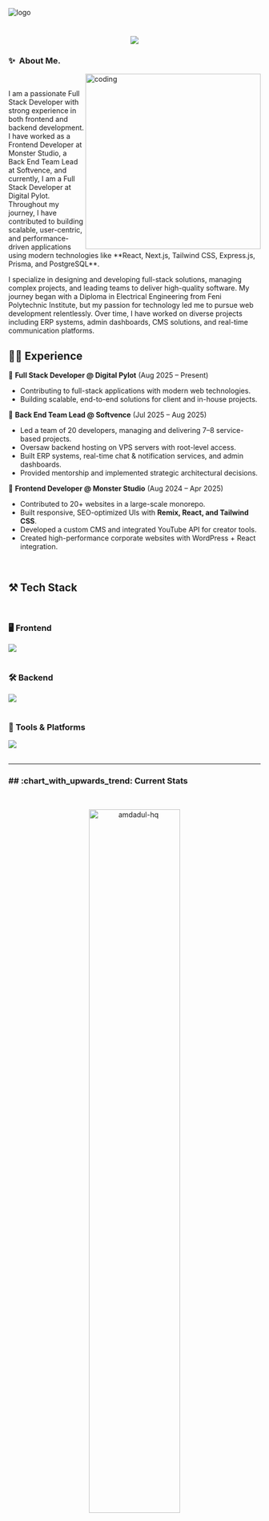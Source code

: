 ![logo](https://github.com/Amdadul-HQ/Amdadul-HQ/blob/main/2.png)

<h1 align="center">
    <img src="https://readme-typing-svg.herokuapp.com/?font=Righteous&size=35&center=true&vCenter=true&width=500&height=70&duration=4000&lines=Hi+There!+👋;+I'm+Amdadul+Haque!;" />
</h1>

### ✨&nbsp; About Me.
<img align="right" alt="coding" width="350" hight="500" src="https://imarticus.org/blog/wp-content/uploads/2021/12/djbwgfw.gif">
<br/>
<p align="left">I am a passionate Full Stack Developer with strong experience in both frontend and backend development. I have worked as a Frontend Developer at Monster Studio, a Back End Team Lead at Softvence, and currently, I am a Full Stack Developer at Digital Pylot. Throughout my journey, I have contributed to building scalable, user-centric, and performance-driven applications using modern technologies like **React, Next.js, Tailwind CSS, Express.js, Prisma, and PostgreSQL**.</p>

<p align="left">I specialize in designing and developing full-stack solutions, managing complex projects, and leading teams to deliver high-quality software. My journey began with a Diploma in Electrical Engineering from Feni Polytechnic Institute, but my passion for technology led me to pursue web development relentlessly. Over time, I have worked on diverse projects including ERP systems, admin dashboards, CMS solutions, and real-time communication platforms.</p>

<h2 align="left">🧑‍💻 Experience </h2> 

💼 **Full Stack Developer @ Digital Pylot** (Aug 2025 – Present)  
- Contributing to full-stack applications with modern web technologies.  
- Building scalable, end-to-end solutions for client and in-house projects.  

💼 **Back End Team Lead @ Softvence** (Jul 2025 – Aug 2025)  
- Led a team of 20 developers, managing and delivering 7–8 service-based projects.  
- Oversaw backend hosting on VPS servers with root-level access.  
- Built ERP systems, real-time chat & notification services, and admin dashboards.  
- Provided mentorship and implemented strategic architectural decisions.  

💼 **Frontend Developer @ Monster Studio** (Aug 2024 – Apr 2025)  
- Contributed to 20+ websites in a large-scale monorepo.  
- Built responsive, SEO-optimized UIs with **Remix, React, and Tailwind CSS**.  
- Developed a custom CMS and integrated YouTube API for creator tools.  
- Created high-performance corporate websites with WordPress + React integration.  

<br/>
<h2 align="left">⚒️ Tech Stack</h2>
<br/>
<h3 align="left">🖥️ Frontend</h3> 
<div align="left">
  <img src="https://skillicons.dev/icons?i=html,css,javascript,typescript,react,nextjs,remix,redux,tailwind" />
</div>
<br/>
<h3 align="left">🛠️ Backend</h3> 
<div align="left">
  <img src="https://skillicons.dev/icons?i=nodejs,express,mongodb,mysql,postgres,prisma,firebase,jwt" />
</div>
<br/>
<h3 align="left">🧰 Tools & Platforms</h3> 
<div align="left">
   <img src="https://skillicons.dev/icons?i=git,github,vscode,vite,figma,xd,ai,ae" />
</div>
<br/>
<hr/>
<!-- Proudly created with GPRM ( https://gprm.itsvg.in ) -->
<h3 align="left">## :chart_with_upwards_trend: Current Stats</h3>
<br />
<p align="center"><img width="60%" align="center" src="https://github-readme-streak-stats.herokuapp.com/?user=amdadul-hq&theme=radical&hide_border=true&theme=dark&hide_border=true&background=0D1117&stroke=0D1117&fire=FF1CF7&sideLabels=00F0FF&currStreakNum=FF1CF7&ring=FF1CF7&currStreakLabel=FF1CF7&sideNums=00F0FF" alt="amdadul-hq" /></p>
<p align="center">
<br />


<p align="left"> <img src="https://komarev.com/ghpvc/?username=amdadul-hq&label=Profile%20views&color=0e75b6&style=flat" alt="amdadul-hq" /> </p>

- 🔭 I’m currently working at [Digital Pylot](https://digitalpylot.io)

- 🌱 I’m currently learning **DevOps**

- 👨‍💻 All of my projects are available at [Portfolio](http://amdadulhq.vercel.app)

- 📫 How to reach me **rimonamdadul301@gmail.com**

- 📄 Know about my experiences [Resume](https://drive.google.com/file/d/11s-a26rikQlVfEZs64oLOAEmC2yyxdc6/view)


## :mailbox: Reach me out

<p align="left"><a href="https://twitter.com/hoque_amdaul" target="blank"><img align="center" src="https://raw.githubusercontent.com/rahuldkjain/github-profile-readme-generator/master/src/images/icons/Social/twitter.svg" alt="hoque_amdaul" height="30" width="40" /></a>
<a href="https://linkedin.com/in/amdadul haque bhuiyan" target="blank"><img align="center" src="https://raw.githubusercontent.com/rahuldkjain/github-profile-readme-generator/master/src/images/icons/Social/linked-in-alt.svg" alt="amdadul haque bhuiyan" height="30" width="40" /></a>
<a href="https://fb.com/amdadu rimon" target="blank"><img align="center" src="https://raw.githubusercontent.com/rahuldkjain/github-profile-readme-generator/master/src/images/icons/Social/facebook.svg" alt="amdadu rimon" height="30" width="40" /></a></p>
